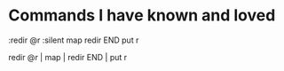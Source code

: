 # Commands I have known and loved

:redir @r
:silent map
redir END
put r

redir @r | map | redir END | put r

